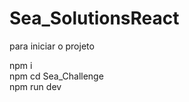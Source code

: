 # Sea_SolutionsReact

para iniciar o projeto

npm i <br/>
npm cd Sea_Challenge  <br/>
npm run dev <br/>
